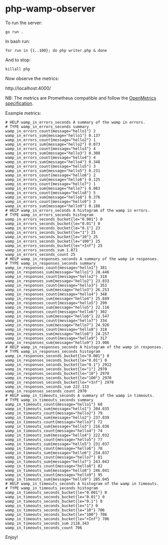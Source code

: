 # php-wamp-observer

To run the server:

    go run .

In bash run:

    for run in {1..100}; do php writer.php & done

And to stop:

    killall php

Now observe the metrics:

http://localhost:4000/

NB: The metrics are Prometheus compatible and follow the [OpenMetrics specification](https://github.com/OpenObservability/OpenMetrics/).

Example metrics:

    # HELP wamp_in_errors_seconds A summary of the wamp in errors.
    # TYPE wamp_in_errors_seconds summary
    wamp_in_errors_count{message="hello1"} 2
    wamp_in_errors_sum{message="hello1"} 0.137
    wamp_in_errors_count{message="hello2"} 1
    wamp_in_errors_sum{message="hello2"} 0.073
    wamp_in_errors_count{message="hello3"} 4
    wamp_in_errors_sum{message="hello3"} 0.308
    wamp_in_errors_count{message="hello4"} 4
    wamp_in_errors_sum{message="hello4"} 0.348
    wamp_in_errors_count{message="hello5"} 3
    wamp_in_errors_sum{message="hello5"} 0.231
    wamp_in_errors_count{message="hello6"} 2
    wamp_in_errors_sum{message="hello6"} 0.125
    wamp_in_errors_count{message="hello7"} 1
    wamp_in_errors_sum{message="hello7"} 0.083
    wamp_in_errors_count{message="hello8"} 5
    wamp_in_errors_sum{message="hello8"} 0.376
    wamp_in_errors_count{message="hello9"} 3
    wamp_in_errors_sum{message="hello9"} 0.188
    # HELP wamp_in_errors_seconds A histogram of the wamp in errors.
    # TYPE wamp_in_errors_seconds histogram
    wamp_in_errors_seconds_bucket{le="0.001"} 0
    wamp_in_errors_seconds_bucket{le="0.01"} 0
    wamp_in_errors_seconds_bucket{le="0.1"} 23
    wamp_in_errors_seconds_bucket{le="1"} 25
    wamp_in_errors_seconds_bucket{le="10"} 25
    wamp_in_errors_seconds_bucket{le="100"} 25
    wamp_in_errors_seconds_bucket{le="+Inf"} 25
    wamp_in_errors_seconds_sum 1.871
    wamp_in_errors_seconds_count 25
    # HELP wamp_in_responses_seconds A summary of the wamp in responses.
    # TYPE wamp_in_responses_seconds summary
    wamp_in_responses_count{message="hello1"} 381
    wamp_in_responses_sum{message="hello1"} 28.446
    wamp_in_responses_count{message="hello2"} 318
    wamp_in_responses_sum{message="hello2"} 23.833
    wamp_in_responses_count{message="hello3"} 353
    wamp_in_responses_sum{message="hello3"} 26.253
    wamp_in_responses_count{message="hello4"} 348
    wamp_in_responses_sum{message="hello4"} 25.849
    wamp_in_responses_count{message="hello5"} 299
    wamp_in_responses_sum{message="hello5"} 22.116
    wamp_in_responses_count{message="hello6"} 302
    wamp_in_responses_sum{message="hello6"} 22.547
    wamp_in_responses_count{message="hello7"} 334
    wamp_in_responses_sum{message="hello7"} 24.926
    wamp_in_responses_count{message="hello8"} 318
    wamp_in_responses_sum{message="hello8"} 24.257
    wamp_in_responses_count{message="hello9"} 317
    wamp_in_responses_sum{message="hello9"} 23.906
    # HELP wamp_in_responses_seconds A histogram of the wamp in responses.
    # TYPE wamp_in_responses_seconds histogram
    wamp_in_responses_seconds_bucket{le="0.001"} 0
    wamp_in_responses_seconds_bucket{le="0.01"} 0
    wamp_in_responses_seconds_bucket{le="0.1"} 2912
    wamp_in_responses_seconds_bucket{le="1"} 2970
    wamp_in_responses_seconds_bucket{le="10"} 2970
    wamp_in_responses_seconds_bucket{le="100"} 2970
    wamp_in_responses_seconds_bucket{le="+Inf"} 2970
    wamp_in_responses_seconds_sum 222.133
    wamp_in_responses_seconds_count 2970
    # HELP wamp_in_timeouts_seconds A summary of the wamp in timeouts.
    # TYPE wamp_in_timeouts_seconds summary
    wamp_in_timeouts_count{message="hello1"} 68
    wamp_in_timeouts_sum{message="hello1"} 204.035
    wamp_in_timeouts_count{message="hello2"} 79
    wamp_in_timeouts_sum{message="hello2"} 237.039
    wamp_in_timeouts_count{message="hello3"} 72
    wamp_in_timeouts_sum{message="hello3"} 216.036
    wamp_in_timeouts_count{message="hello4"} 74
    wamp_in_timeouts_sum{message="hello4"} 222.032
    wamp_in_timeouts_count{message="hello5"} 77
    wamp_in_timeouts_sum{message="hello5"} 231.037
    wamp_in_timeouts_count{message="hello6"} 78
    wamp_in_timeouts_sum{message="hello6"} 234.037
    wamp_in_timeouts_count{message="hello7"} 81
    wamp_in_timeouts_sum{message="hello7"} 243.043
    wamp_in_timeouts_count{message="hello8"} 82
    wamp_in_timeouts_sum{message="hello8"} 246.041
    wamp_in_timeouts_count{message="hello9"} 95
    wamp_in_timeouts_sum{message="hello9"} 285.045
    # HELP wamp_in_timeouts_seconds A histogram of the wamp in timeouts.
    # TYPE wamp_in_timeouts_seconds histogram
    wamp_in_timeouts_seconds_bucket{le="0.001"} 0
    wamp_in_timeouts_seconds_bucket{le="0.01"} 0
    wamp_in_timeouts_seconds_bucket{le="0.1"} 0
    wamp_in_timeouts_seconds_bucket{le="1"} 0
    wamp_in_timeouts_seconds_bucket{le="10"} 706
    wamp_in_timeouts_seconds_bucket{le="100"} 706
    wamp_in_timeouts_seconds_bucket{le="+Inf"} 706
    wamp_in_timeouts_seconds_sum 2118.343
    wamp_in_timeouts_seconds_count 706

Enjoy!